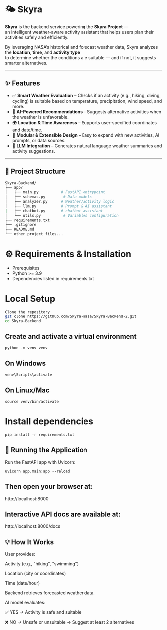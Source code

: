 # 🌤️ Skyra

**Skyra** is the backend service powering the **Skyra Project** —  
an intelligent weather-aware activity assistant that helps users plan their activities safely and efficiently.

By leveraging NASA’s historical and forecast weather data, Skyra analyzes the **location**, **time**, and **activity type**  
to determine whether the conditions are suitable — and if not, it suggests smarter alternatives.

---

## ✨ Features

- ✅ **Smart Weather Evaluation** – Checks if an activity (e.g., hiking, diving, cycling) is suitable based on temperature, precipitation, wind speed, and more.  
- 🔄 **AI-Powered Recommendations** – Suggests alternative activities when the weather is unfavorable.  
- 🌍 **Location & Time Awareness** – Supports user-specified coordinates and date/time.  
- 🧩 **Modular & Extensible Design** – Easy to expand with new activities, AI prompts, or data sources.  
- 🤖 **LLM Integration** – Generates natural language weather summaries and activity suggestions.
---

## 📂 Project Structure

```bash
Skyra-Backend/
├── app/
│   ├── main.py          # FastAPI entrypoint
│   ├── schemas.py        # Data models
│   ├── analyzer.py      # Weather/activity logic
│   ├── llm.py           # Prompt & AI assistant
|   ├── chatbot.py       # chatbot assistant
│   └── utils.py          # Variables configuration
├── requirements.txt
├── .gitignore
├── README.md
└── other project files...
```
# ⚙️ Requirements & Installation
- Prerequisites
- Python >= 3.9
- Dependencies listed in requirements.txt

# Local Setup
```bash
Clone the repository
git clone https://github.com/Skyra-nasa/Skyra-Backend-2.git
cd Skyra-Backend
```
## Create and activate a virtual environment
```
python -m venv venv
```
## On Windows
```
venv\Scripts\activate
```
## On Linux/Mac
```
source venv/bin/activate
```
# Install dependencies
```
pip install -r requirements.txt
```
## 🚀 Running the Application

Run the FastAPI app with Uvicorn:
```
uvicorn app.main:app --reload
```

## Then open your browser at:
http://localhost:8000


## Interactive API docs are available at:
http://localhost:8000/docs

## 💡 How It Works

User provides:

Activity (e.g., "hiking", "swimming")

Location (city or coordinates)

Time (date/hour)

Backend retrieves forecasted weather data.

AI model evaluates:

✅ YES → Activity is safe and suitable

❌ NO → Unsafe or unsuitable → Suggest at least 2 alternatives
